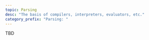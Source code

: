 ```yaml
---
topic: Parsing
desc: "The basis of compilers, interpreters, evaluators, etc."
category_prefix: "Parsing: "
---
```


TBD
